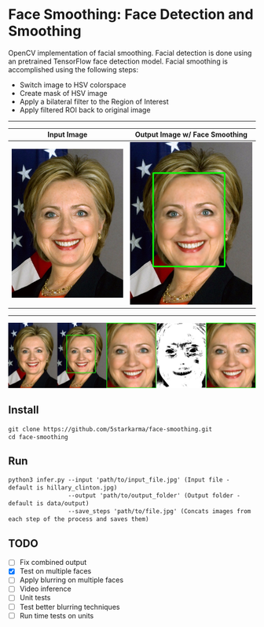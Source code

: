 # Face Smoothing: Face Detection and Smoothing

OpenCV implementation of facial smoothing. Facial detection is done using an pretrained TensorFlow face detection model. Facial smoothing is accomplished using the following steps:

- Switch image to HSV colorspace
- Create mask of HSV image
- Apply a bilateral filter to the Region of Interest
- Apply filtered ROI back to original image

---

Input Image             |  Output Image w/ Face Smoothing
:-------------------------:|:-------------------------:
![alt text](https://github.com/5starkarma/face-smoothing/blob/main/data/images/hillary_clinton.jpg?raw=true "Input image")  |  ![alt text](https://github.com/5starkarma/face-smoothing/blob/main/data/output/output_with_bbox0.jpg?raw=true "Output image")

---
![alt text](https://github.com/5starkarma/face-smoothing/blob/main/data/output/combined.jpg?raw=true "Processing steps")

## Install
```
git clone https://github.com/5starkarma/face-smoothing.git
cd face-smoothing
```
## Run
```
python3 infer.py --input 'path/to/input_file.jpg' (Input file - default is hillary_clinton.jpg)
                 --output 'path/to/output_folder' (Output folder - default is data/output)
                 --save_steps 'path/to/file.jpg' (Concats images from each step of the process and saves them)
```

## TODO
- [ ] Fix combined output
- [X] Test on multiple faces
- [ ] Apply blurring on multiple faces
- [ ] Video inference
- [ ] Unit tests
- [ ] Test better blurring techniques
- [ ] Run time tests on units
